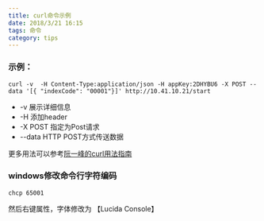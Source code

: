 ```yaml
---
title: curl命令示例
date: 2018/3/21 16:15
tags: 命令
category: tips
---
```

### 示例： 
````
curl -v  -H Content-Type:application/json -H appKey:2DHYBU6 -X POST --data '[{ "indexCode": "00001"}]' http://10.41.10.21/start
````

- -v 展示详细信息
- -H 添加header
- -X POST 指定为Post请求
- --data HTTP POST方式传送数据

更多用法可以参考[阮一峰的curl用法指南](http://www.ruanyifeng.com/blog/2019/09/curl-reference.html)


### windows修改命令行字符编码

````
chcp 65001
````
然后右键属性，字体修改为
【Lucida Console】